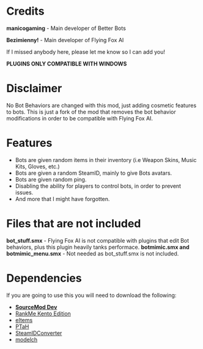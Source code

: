 # Credits
**manicogaming** - Main developer of Better Bots

**Bezimienny!** - Main developer of Flying Fox AI

If I missed anybody here, please let me know so I can add you!

**PLUGINS ONLY COMPATIBLE WITH WINDOWS**

# Disclaimer
No Bot Behaviors are changed with this mod, just adding cosmetic features to bots. This is just a fork of the mod that removes the bot behavior modifications in order to be compatible with Flying Fox AI.

# Features
- Bots are given random items in their inventory (i.e Weapon Skins, Music Kits, Gloves, etc.)
- Bots are given a random SteamID, mainly to give Bots avatars.
- Bots are given random ping.
- Disabling the ability for players to control bots, in order to prevent issues.
- And more that I might have forgotten.

# Files that are not included
**bot_stuff.smx** - Flying Fox AI is not compatible with plugins that edit Bot behaviors, plus this plugin heavily tanks performace.
**botmimic.smx and botmimic_menu.smx** - Not needed as bot_stuff.smx is not included.

# Dependencies
If you are going to use this you will need to download the following:
- **[SourceMod Dev](https://www.sourcemod.net/downloads.php?branch=dev)**
- [RankMe Kento Edition](https://forums.alliedmods.net/showthread.php?p=2467665)
- [eItems](https://github.com/ESK0/eItems)
- [PTaH](https://ptah.zizt.ru/)
- [SteamIDConverter](https://forums.alliedmods.net/showthread.php?t=333459)
- [modelch](https://github.com/SAZONISCHE/modelch)
